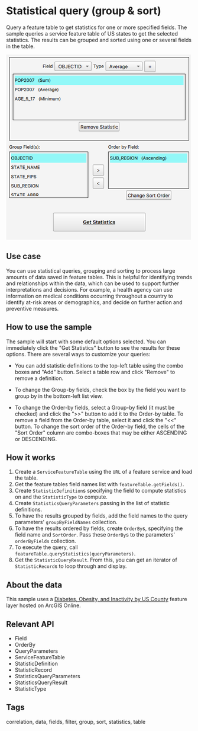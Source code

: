 # Statistical query (group & sort)

Query a feature table to get statistics for one or more specified fields. The sample queries a service feature table of US states to get the selected statistics. The results can be grouped and sorted using one or several fields in the table.

![](screenshot.png)

## Use case

You can use statistical queries, grouping and sorting to process large amounts of data saved in feature tables. This is helpful for identifying trends and relationships within the data, which can be used to support further interpretations and decisions. For example, a health agency can use information on medical conditions occurring throughout a country to identify at-risk areas or demographics, and decide on further action and preventive measures.

## How to use the sample

The sample will start with some default options selected. You can immediately click the "Get Statistics" button to see the results for these options. There are several ways to customize your queries:

* You can add statistic definitions to the top-left table using the combo boxes and "Add" button. Select a table row and click "Remove" to remove a definition.

* To change the Group-by fields, check the box by the field you want to group by in the bottom-left list view.

* To change the Order-by fields, select a Group-by field (it must be checked) and click the ">>" button to add it to the Order-by table. To remove a field from the Order-by table, select it and click the "<<" button. To change the sort order of the Order-by field, the cells of the "Sort Order" column are combo-boxes that may be either ASCENDING or DESCENDING.

## How it works

1. Create a `ServiceFeatureTable` using the `URL` of a feature service and load the table.
2. Get the feature tables field names list with `featureTable.getFields()`.
3. Create `StatisticDefinition`s specifying the field to compute statistics on and the `StatisticType` to compute.
4. Create `StatisticsQueryParameters` passing in the list of statistic definitions.
5. To have the results grouped by fields, add the field names to the query parameters' `groupByFieldNames` collection.
6. To have the results ordered by fields, create `OrderBy`s, specifying the field name and `SortOrder`. Pass these `OrderBy`s to the parameters' `orderByFields` collection.
7. To execute the query, call `featureTable.queryStatistics(queryParameters)`.
8. Get the `StatisticQueryResult`. From this, you can get an iterator of `StatisticRecord`s to loop through and display.

## About the data

This sample uses a [Diabetes, Obesity, and Inactivity by US County](https://www.arcgis.com/home/item.html?id=392420848e634079bc7d0648586e818f) feature layer hosted on ArcGIS Online.

## Relevant API

* Field
* OrderBy
* QueryParameters
* ServiceFeatureTable
* StatisticDefinition
* StatisticRecord
* StatisticsQueryParameters
* StatisticsQueryResult
* StatisticType

## Tags

correlation, data, fields, filter, group, sort, statistics, table
